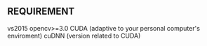 ## REQUIREMENT 

vs2015 
opencv>=3.0 
CUDA (adaptive to your personal computer's enviroment) 
cuDNN (version related to CUDA) 